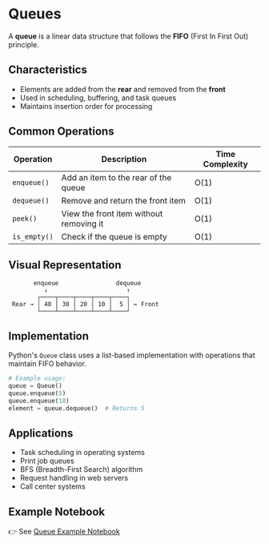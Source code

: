 # Queues

A **queue** is a linear data structure that follows the **FIFO** (First In First Out) principle.

## Characteristics

- Elements are added from the **rear** and removed from the **front**
- Used in scheduling, buffering, and task queues
- Maintains insertion order for processing

## Common Operations

| Operation | Description | Time Complexity |
|-----------|-------------|----------------|
| `enqueue()` | Add an item to the rear of the queue | O(1) |
| `dequeue()` | Remove and return the front item | O(1) |
| `peek()` | View the front item without removing it | O(1) |
| `is_empty()` | Check if the queue is empty | O(1) |

## Visual Representation

```plaintext
       enqueue                dequeue
          ↓                      ↑
        ┌────┬────┬────┬────┬────┐
 Rear → │ 40 │ 30 │ 20 │ 10 │  5 │ ← Front
        └────┴────┴────┴────┴────┘
```

## Implementation

Python's `Queue` class uses a list-based implementation with operations that maintain FIFO behavior.

```python
# Example usage:
queue = Queue()
queue.enqueue(5)
queue.enqueue(10)
element = queue.dequeue()  # Returns 5
```

## Applications

- Task scheduling in operating systems
- Print job queues
- BFS (Breadth-First Search) algorithm
- Request handling in web servers
- Call center systems

## Example Notebook

👉 See [Queue Example Notebook](https://github.com/yunpei24/data_structures_jyen/blob/main/examples/queue_example.ipynb)
